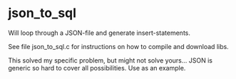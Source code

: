 # json_to_sql

Will loop through a JSON-file and generate insert-statements. 

See file json_to_sql.c for instructions on how to compile and download libs.

This solved my specific problem, but might not solve yours... 
JSON is generic so hard to cover all possibilities. Use as an example. 

